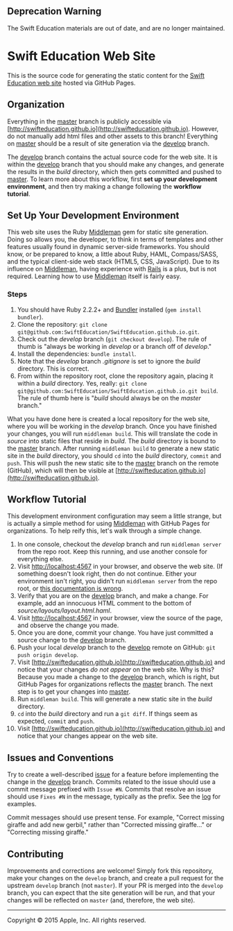 ## Deprecation Warning

The Swift Education materials are out of date, and are no longer maintained.

# Swift Education Web Site

This is the source code for generating the static content for the [Swift Education web site](http://swifteducation.github.io) hosted via GitHub Pages.

## Organization

Everything in the [master](https://github.com/SwiftEducation/SwiftEducation.github.io/tree/master) branch is publicly accessible via [http://swifteducation.github.io](http://swifteducation.github.io). However, do not manually add html files and other assets to this branch! Everything on [master](https://github.com/SwiftEducation/SwiftEducation.github.io/tree/master) should be a result of site generation via the [develop](https://github.com/SwiftEducation/SwiftEducation.github.io/tree/develop) branch.

The [develop](https://github.com/SwiftEducation/SwiftEducation.github.io/tree/develop) branch contains the actual source code for the web site. It is within the [develop](https://github.com/SwiftEducation/SwiftEducation.github.io/tree/develop) branch that you should make any changes, and generate the results in the _build_ directory, which then gets committed and pushed to [master](https://github.com/SwiftEducation/SwiftEducation.github.io/tree/master). To learn more about this workflow, first **set up your development environment**, and then try making a change following the **workflow tutorial**.

## Set Up Your Development Environment

This web site uses the Ruby [Middleman](https://middlemanapp.com/) gem for static site generation. Doing so allows you, the developer, to think in terms of templates and other features usually found in dynamic server-side frameworks. You should know, or be prepared to know, a little about Ruby, HAML, Compass/SASS, and the typical client-side web stack (HTML5, CSS, JavaScript). Due to its influence on [Middleman](https://middlemanapp.com/), having experience with [Rails](http://rubyonrails.org) is a plus, but is not required. Learning how to use [Middleman](https://middlemanapp.com/) itself is fairly easy.

### Steps

1. You should have Ruby 2.2.2+ and [Bundler](http://bundler.io/) installed (`gem install bundler`).
2. Clone the repository: `git clone git@github.com:SwiftEducation/SwiftEducation.github.io.git`.
3. Check out the _develop_ branch (`git checkout develop`). The rule of thumb is "always be working in _develop_ or a branch off of _develop_."
4. Install the dependencies: `bundle install`.
5. Note that the _develop_ branch _.gitignore_ is set to ignore the _build_ directory. This is correct.
6. From within the repository root, clone the repository again, placing it within a _build_ directory. Yes, really: `git clone git@github.com:SwiftEducation/SwiftEducation.github.io.git build`. The rule of thumb here is "_build_ should always be on the _master_ branch."

What you have done here is created a local repository for the web site, where you will be working in the _develop_ branch. Once you have finished your changes, you will run `middleman build`. This will translate the code in _source_ into static files that reside in _build_. The _build_ directory is bound to the [master](https://github.com/SwiftEducation/SwiftEducation.github.io/tree/master) branch. After running `middleman build` to generate a new static site in the _build_ directory, you should `cd` into the _build_ directory, `commit` and `push`. This will push the new static site to the [master](https://github.com/SwiftEducation/SwiftEducation.github.io/tree/master) branch on the remote (GitHub), which will then be visible at [http://swifteducation.github.io](http://swifteducation.github.io).

## Workflow Tutorial

This development environment configuration may seem a little strange, but is actually a simple method for using [Middleman](https://middlemanapp.com/) with GitHub Pages for organizations. To help reify this, let's walk through a simple change.

1. In one console, checkout the _develop_ branch and run `middleman server` from the repo root. Keep this running, and use another console for everything else.
2. Visit [http://localhost:4567](http://localhost:4567) in your browser, and observe the web site. (If something doesn't look right, then do not continue. Either your environment isn't right, you didn't run `middleman server` from the repo root, or [this documentation is wrong](https://github.com/SwiftEducation/SwiftEducation.github.io/issues).
3. Verify that you are on the [develop](https://github.com/SwiftEducation/SwiftEducation.github.io/tree/develop) branch, and make a change. For example, add an innocuous HTML comment to the bottom of _source/layouts/layout.html.haml_.
4. Visit [http://localhost:4567](http://localhost:4567) in your browser, view the source of the page, and observe the change you made.
5. Once you are done, commit your change. You have just committed a source change to the [develop](https://github.com/SwiftEducation/SwiftEducation.github.io/tree/develop) branch.
6. Push your local _develop_ branch to the [develop](https://github.com/SwiftEducation/SwiftEducation.github.io/tree/develop) remote on GitHub: `git push origin develop`.
7. Visit [http://swifteducation.github.io](http://swifteducation.github.io) and notice that your changes _do not appear_ on the web site. Why is this? Because you made a change to the [develop](https://github.com/SwiftEducation/SwiftEducation.github.io/tree/develop) branch, which is right, but GitHub Pages for organizations reflects the [master](https://github.com/SwiftEducation/SwiftEducation.github.io/tree/master) branch. The next step is to get your changes into [master](https://github.com/SwiftEducation/SwiftEducation.github.io/tree/master).
8. Run `middleman build`. This will generate a new static site in the _build_ directory.
9. `cd` into the _build_ directory and run a `git diff`. If things seem as expected, `commit` and `push`.
10. Visit [http://swifteducation.github.io](http://swifteducation.github.io) and notice that your changes appear on the web site.

## Issues and Conventions

Try to create a well-described [issue](https://github.com/SwiftEducation/SwiftEducation.github.io/issues) for a feature before implementing the change in the [develop](https://github.com/SwiftEducation/SwiftEducation.github.io/tree/develop) branch. Commits related to the issue should use a commit message prefixed with `Issue #N`. Commits that resolve an issue should use `Fixes #N` in the message, typically as the prefix. See the [log](https://github.com/SwiftEducation/SwiftEducation.github.io/commits/develop) for examples.

Commit messages should use present tense. For example, "Correct missing giraffe and add new gerbil," rather than "Corrected missing giraffe..." or "Correcting missing giraffe."

## Contributing

Improvements and corrections are welcome! Simply fork this repository, make your changes on the `develop` branch, and create a pull request for the upstream `develop` branch (not `master`). If your PR is merged into the `develop` branch, you can expect that the site generation will be run, and that your changes will be reflected on `master` (and, therefore, the web site).

---

Copyright &copy; 2015 Apple, Inc. All rights reserved.